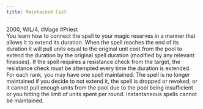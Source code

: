 ```yaml
---
title: Maintained Cast
---
```

2000, WIL/4, #Mage #Priest    
You learn how to connect the spell to your magic reserves in a manner that allows it to extend its duration. When the spell reaches the end of its duration it will pull units equal to the original unit cost from the pool to extend the duration by the original spell duration (modified by any relevant finesses). If the spell requires a resistance check from the target, the resistance check must be attempted every time the duration is extended. For each rank, you may have one spell maintained. The spell is no longer maintained if you decide to not extend it, the spell is dropped or revoked, or it cannot pull enough units from the pool due to the pool being insufficient or you hitting the limit of units spent per round. Instantaneous spells cannot be maintained.